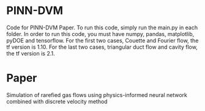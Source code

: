 # PINN-DVM
Code for PINN-DVM Paper. To run this code, simply run the main.py in each folder.
In order to run this code, you must have numpy, pandas, matplotlib, pyDOE and tensorflow.
For the first two cases, Couette and Fourier flow, the tf version is 1.10.
For the last two cases, triangular duct flow and cavity flow, the tf version is 2.1.
# Paper
Simulation of rarefied gas flows using physics-informed neural network combined with discrete velocity method

